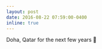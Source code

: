 ```yaml
---
layout: post
date: 2016-08-22 07:59:00-0400
inline: true
---
```


Doha, Qatar for the next few years 💙 
